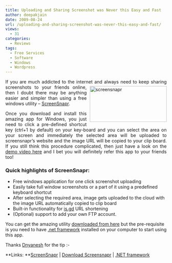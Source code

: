 ```yaml
---
title: Uploading and Sharing Screenshot was Never this Easy and Fast
author: deepakjain
date: 2009-08-24
url: /uploading-and-sharing-screenshot-was-never-this-easy-and-fast/
views:
  - 31
categories:
  - Reviews
tags:
  - Free Services
  - Software
  - Windows
  - Wordpress
---
```

<p align="justify">
  If you are much addicted to the internet and always need to keep sharing <a href="http://screensnapr.com/" onclick="_gaq.push(['_trackEvent', 'outbound-article', 'http://screensnapr.com/', '']);" rel="nofollow"><img class="wp-image-52734" style="border-top-width: 0px;border-left-width: 0px;border-bottom-width: 0px;margin: 5px 0px 0px 10px;border-right-width: 0px" src="http://cdn.devilsworkshop.org/files/2009/08/screensnapr.png" border="0" alt="screensnapr" width="240" height="112" align="right" /></a>screenshots to your friends online, then I doubt there may be anything easier and simpler than using a free windows utility &#8211; <a href="http://screensnapr.com/" onclick="_gaq.push(['_trackEvent', 'outbound-article', 'http://screensnapr.com/', 'ScreenSnapr']);" rel="nofollow">ScreenSnapr</a>.
</p>

<p align="justify">
  Once you download and install this amazing app for Windows, you just need to click a pre-defined shortcut key (ctrl+1 by default) on your key-board and you can select the area on your screen and immediately the selected area will be uploaded to screensnapr’s website and the image URL will be copied to your clip board. If you still think this procedure complicated, then just have a look on the <a href="http://vimeo.com/5375077" onclick="_gaq.push(['_trackEvent', 'outbound-article', 'http://vimeo.com/5375077', 'demo video here']);" >demo video here</a> and I bet you will definitely refer this app to your friends too!
</p>

### Quick highlights of ScreenSnapr:

  * <div>
      Free windows application for one click screenshot uploading
    </div>

  * <div>
      Easily take full window screenshots or a part of it using a predefined keyboard shortcut
    </div>

  * <div>
      After selecting the required area, image gets uploaded to the cloud with the image URL automatically copied to clip board
    </div>

  * <div>
      Built-in functionality for <a href="http://is.gd" onclick="_gaq.push(['_trackEvent', 'outbound-article', 'http://is.gd', 'is.gd']);" rel="nofollow">is.gd</a> URL shortening
    </div>

  * <div>
      (Optional) support to add your own FTP account.
    </div>

You can get the amazing utility <a href="http://screensnapr.com/download/" onclick="_gaq.push(['_trackEvent', 'outbound-article', 'http://screensnapr.com/download/', 'downloaded from here']);" >downloaded from here</a> but the pre-requisite is you need to have [.net framework][1] installed on your computer to start using this app.

Thanks <a href="http://dnyanesh.com" onclick="_gaq.push(['_trackEvent', 'outbound-article', 'http://dnyanesh.com', 'Dnyanesh']);" rel="nofollow">Dnyanesh</a> for the tip <img src="http://devilsworkshop.org/wp-includes/images/smilies/simple-smile.png" alt=":-)" class="wp-smiley" style="height: 1em; max-height: 1em;" />

**Links: **<a href="http://screensnapr.com/" onclick="_gaq.push(['_trackEvent', 'outbound-article', 'http://screensnapr.com/', 'ScreenSnapr']);" >ScreenSnapr</a> | <a href="http://screensnapr.com/download/" onclick="_gaq.push(['_trackEvent', 'outbound-article', 'http://screensnapr.com/download/', 'Download Screensnapr']);" >Download Screensnapr</a> | [.NET framework][1]

 [1]: http://devilsworkshop.org/download-complete-microsoft-net-framework-35-setup/
